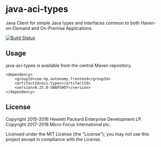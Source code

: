 # java-aci-types

Java Client for simple Java types and interfaces common to both Haven-on-Demand and On-Premise Applications.

[![Build Status](https://travis-ci.org/microfocus-idol/java-aci-types.svg?branch=master)](https://travis-ci.org/microfocus-idol/java-aci-types)

## Usage

java-aci-types is available from the central Maven repository.

    <dependency>
        <groupId>com.hp.autonomy.frontend</groupId>
        <artifactId>aci-types</artifactId>
        <version>0.25.0-SNAPSHOT</version>
    </dependency>

## License
Copyright 2015-2016 Hewlett Packard Enterprise Development LP.
Copyright 2017-2018 Micro Focus International plc.

Licensed under the MIT License (the "License"); you may not use this project except in compliance with the License.
